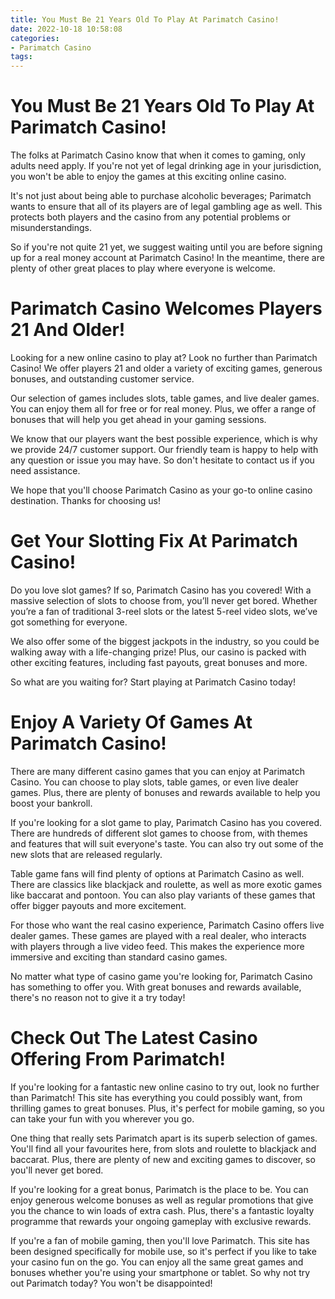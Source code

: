 ```yaml
---
title: You Must Be 21 Years Old To Play At Parimatch Casino!
date: 2022-10-18 10:58:08
categories:
- Parimatch Casino
tags:
---
```



#  You Must Be 21 Years Old To Play At Parimatch Casino!

The folks at Parimatch Casino know that when it comes to gaming, only adults need apply. If you're not yet of legal drinking age in your jurisdiction, you won't be able to enjoy the games at this exciting online casino.

It's not just about being able to purchase alcoholic beverages; Parimatch wants to ensure that all of its players are of legal gambling age as well. This protects both players and the casino from any potential problems or misunderstandings.

So if you're not quite 21 yet, we suggest waiting until you are before signing up for a real money account at Parimatch Casino! In the meantime, there are plenty of other great places to play where everyone is welcome.

#  Parimatch Casino Welcomes Players 21 And Older!

Looking for a new online casino to play at? Look no further than Parimatch Casino! We offer players 21 and older a variety of exciting games, generous bonuses, and outstanding customer service.

Our selection of games includes slots, table games, and live dealer games. You can enjoy them all for free or for real money. Plus, we offer a range of bonuses that will help you get ahead in your gaming sessions.

We know that our players want the best possible experience, which is why we provide 24/7 customer support. Our friendly team is happy to help with any question or issue you may have. So don't hesitate to contact us if you need assistance.

We hope that you'll choose Parimatch Casino as your go-to online casino destination. Thanks for choosing us!

#  Get Your Slotting Fix At Parimatch Casino!

Do you love slot games? If so, Parimatch Casino has you covered! With a massive selection of slots to choose from, you’ll never get bored. Whether you’re a fan of traditional 3-reel slots or the latest 5-reel video slots, we’ve got something for everyone.

We also offer some of the biggest jackpots in the industry, so you could be walking away with a life-changing prize! Plus, our casino is packed with other exciting features, including fast payouts, great bonuses and more.

So what are you waiting for? Start playing at Parimatch Casino today!

#  Enjoy A Variety Of Games At Parimatch Casino!

There are many different casino games that you can enjoy at Parimatch Casino. You can choose to play slots, table games, or even live dealer games. Plus, there are plenty of bonuses and rewards available to help you boost your bankroll.

If you're looking for a slot game to play, Parimatch Casino has you covered. There are hundreds of different slot games to choose from, with themes and features that will suit everyone's taste. You can also try out some of the new slots that are released regularly.

Table game fans will find plenty of options at Parimatch Casino as well. There are classics like blackjack and roulette, as well as more exotic games like baccarat and pontoon. You can also play variants of these games that offer bigger payouts and more excitement.

For those who want the real casino experience, Parimatch Casino offers live dealer games. These games are played with a real dealer, who interacts with players through a live video feed. This makes the experience more immersive and exciting than standard casino games.

No matter what type of casino game you're looking for, Parimatch Casino has something to offer you. With great bonuses and rewards available, there's no reason not to give it a try today!

#  Check Out The Latest Casino Offering From Parimatch!

If you're looking for a fantastic new online casino to try out, look no further than Parimatch! This site has everything you could possibly want, from thrilling games to great bonuses. Plus, it's perfect for mobile gaming, so you can take your fun with you wherever you go.

One thing that really sets Parimatch apart is its superb selection of games. You'll find all your favourites here, from slots and roulette to blackjack and baccarat. Plus, there are plenty of new and exciting games to discover, so you'll never get bored.

If you're looking for a great bonus, Parimatch is the place to be. You can enjoy generous welcome bonuses as well as regular promotions that give you the chance to win loads of extra cash. Plus, there's a fantastic loyalty programme that rewards your ongoing gameplay with exclusive rewards.

If you're a fan of mobile gaming, then you'll love Parimatch. This site has been designed specifically for mobile use, so it's perfect if you like to take your casino fun on the go. You can enjoy all the same great games and bonuses whether you're using your smartphone or tablet. So why not try out Parimatch today? You won't be disappointed!